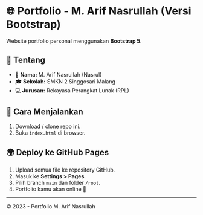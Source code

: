 # 🌐 Portfolio - M. Arif Nasrullah (Versi Bootstrap)

Website portfolio personal menggunakan **Bootstrap 5**.

## 📖 Tentang
- 👤 **Nama:** M. Arif Nasrullah (Nasrul)  
- 🎓 **Sekolah:** SMKN 2 Singgosari Malang  
- 💻 **Jurusan:** Rekayasa Perangkat Lunak (RPL)  

## 🚀 Cara Menjalankan
1. Download / clone repo ini.  
2. Buka `index.html` di browser.  

## 🌍 Deploy ke GitHub Pages
1. Upload semua file ke repository GitHub.  
2. Masuk ke **Settings > Pages**.  
3. Pilih branch `main` dan folder `/root`.  
4. Portfolio kamu akan online 🎉  

---
© 2023 - Portfolio M. Arif Nasrullah
